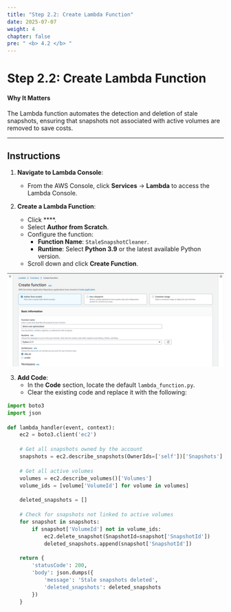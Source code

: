 ```yaml
---
title: "Step 2.2: Create Lambda Function"
date: 2025-07-07
weight: 4
chapter: false
pre: " <b> 4.2 </b> "
---
```


# Step 2.2: Create Lambda Function

#### Why It Matters

The Lambda function automates the detection and deletion of stale snapshots, ensuring that snapshots not associated with active volumes are removed to save costs.

---

## Instructions

1. **Navigate to Lambda Console**:
   - From the AWS Console, click **Services** → **Lambda** to access the Lambda Console.

2. **Create a Lambda Function**:
   - Click ****.
   - Select **Author from Scratch**.
   - Configure the function:
     - **Function Name**: `StaleSnapshotCleaner`.
     - **Runtime**: Select **Python 3.9** or the latest available Python version.
   - Scroll down and click **Create Function**.

![Lambda Creation](../images/lambda_creation.png?featherlight=false&width=90pc)

3. **Add Code**:
   - In the **Code** section, locate the default `lambda_function.py`.
   - Clear the existing code and replace it with the following:

```python
import boto3
import json

def lambda_handler(event, context):
    ec2 = boto3.client('ec2')
    
    # Get all snapshots owned by the account
    snapshots = ec2.describe_snapshots(OwnerIds=['self'])['Snapshots']
    
    # Get all active volumes
    volumes = ec2.describe_volumes()['Volumes']
    volume_ids = [volume['VolumeId'] for volume in volumes]
    
    deleted_snapshots = []
    
    # Check for snapshots not linked to active volumes
    for snapshot in snapshots:
        if snapshot['VolumeId'] not in volume_ids:
            ec2.delete_snapshot(SnapshotId=snapshot['SnapshotId'])
            deleted_snapshots.append(snapshot['SnapshotId'])
    
    return {
        'statusCode': 200,
        'body': json.dumps({
            'message': 'Stale snapshots deleted',
            'deleted_snapshots': deleted_snapshots
        })
    }